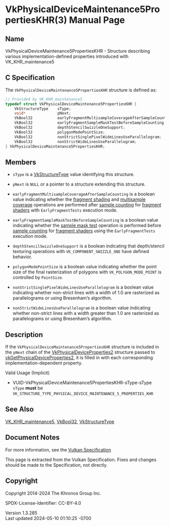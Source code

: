 # VkPhysicalDeviceMaintenance5PropertiesKHR(3) Manual Page

## Name

VkPhysicalDeviceMaintenance5PropertiesKHR - Structure describing various
implementation-defined properties introduced with VK_KHR_maintenance5



## <a href="#_c_specification" class="anchor"></a>C Specification

The `VkPhysicalDeviceMaintenance5PropertiesKHR` structure is defined as:

``` c
// Provided by VK_KHR_maintenance5
typedef struct VkPhysicalDeviceMaintenance5PropertiesKHR {
    VkStructureType    sType;
    void*              pNext;
    VkBool32           earlyFragmentMultisampleCoverageAfterSampleCounting;
    VkBool32           earlyFragmentSampleMaskTestBeforeSampleCounting;
    VkBool32           depthStencilSwizzleOneSupport;
    VkBool32           polygonModePointSize;
    VkBool32           nonStrictSinglePixelWideLinesUseParallelogram;
    VkBool32           nonStrictWideLinesUseParallelogram;
} VkPhysicalDeviceMaintenance5PropertiesKHR;
```

## <a href="#_members" class="anchor"></a>Members

- `sType` is a [VkStructureType](https://registry.khronos.org/vulkan/specs/1.3-extensions/man/html/VkStructureType.html) value identifying
  this structure.

- `pNext` is `NULL` or a pointer to a structure extending this
  structure.

- `earlyFragmentMultisampleCoverageAfterSampleCounting` is a boolean
  value indicating whether the <a
  href="https://registry.khronos.org/vulkan/specs/1.3-extensions/html/vkspec.html#fragops-shader"
  target="_blank" rel="noopener">fragment shading</a> and <a
  href="https://registry.khronos.org/vulkan/specs/1.3-extensions/html/vkspec.html#fragops-covg"
  target="_blank" rel="noopener">multisample coverage</a> operations are
  performed after <a
  href="https://registry.khronos.org/vulkan/specs/1.3-extensions/html/vkspec.html#fragops-samplecount"
  target="_blank" rel="noopener">sample counting</a> for <a
  href="https://registry.khronos.org/vulkan/specs/1.3-extensions/html/vkspec.html#fragops-shader"
  target="_blank" rel="noopener">fragment shaders</a> with
  `EarlyFragmentTests` execution mode.

- `earlyFragmentSampleMaskTestBeforeSampleCounting` is a boolean value
  indicating whether the <a
  href="https://registry.khronos.org/vulkan/specs/1.3-extensions/html/vkspec.html#fragops-samplemask"
  target="_blank" rel="noopener">sample mask test</a> operation is
  performed before <a
  href="https://registry.khronos.org/vulkan/specs/1.3-extensions/html/vkspec.html#fragops-samplecount"
  target="_blank" rel="noopener">sample counting</a> for <a
  href="https://registry.khronos.org/vulkan/specs/1.3-extensions/html/vkspec.html#fragops-shader"
  target="_blank" rel="noopener">fragment shaders</a> using the
  `EarlyFragmentTests` execution mode.

- `depthStencilSwizzleOneSupport` is a boolean indicating that
  depth/stencil texturing operations with `VK_COMPONENT_SWIZZLE_ONE`
  have defined behavior.

- `polygonModePointSize` is a boolean value indicating whether the point
  size of the final rasterization of polygons with
  `VK_POLYGON_MODE_POINT` is controlled by `PointSize`.

- `nonStrictSinglePixelWideLinesUseParallelogram` is a boolean value
  indicating whether non-strict lines with a width of 1.0 are rasterized
  as parallelograms or using Bresenham’s algorithm.

- `nonStrictWideLinesUseParallelogram` is a boolean value indicating
  whether non-strict lines with a width greater than 1.0 are rasterized
  as parallelograms or using Bresenham’s algorithm.

## <a href="#_description" class="anchor"></a>Description

If the `VkPhysicalDeviceMaintenance5PropertiesKHR` structure is included
in the `pNext` chain of the
[VkPhysicalDeviceProperties2](https://registry.khronos.org/vulkan/specs/1.3-extensions/man/html/VkPhysicalDeviceProperties2.html)
structure passed to
[vkGetPhysicalDeviceProperties2](https://registry.khronos.org/vulkan/specs/1.3-extensions/man/html/vkGetPhysicalDeviceProperties2.html),
it is filled in with each corresponding implementation-dependent
property.

Valid Usage (Implicit)

- <a href="#VUID-VkPhysicalDeviceMaintenance5PropertiesKHR-sType-sType"
  id="VUID-VkPhysicalDeviceMaintenance5PropertiesKHR-sType-sType"></a>
  VUID-VkPhysicalDeviceMaintenance5PropertiesKHR-sType-sType  
  `sType` **must** be
  `VK_STRUCTURE_TYPE_PHYSICAL_DEVICE_MAINTENANCE_5_PROPERTIES_KHR`

## <a href="#_see_also" class="anchor"></a>See Also

[VK_KHR_maintenance5](https://registry.khronos.org/vulkan/specs/1.3-extensions/man/html/VK_KHR_maintenance5.html),
[VkBool32](https://registry.khronos.org/vulkan/specs/1.3-extensions/man/html/VkBool32.html), [VkStructureType](https://registry.khronos.org/vulkan/specs/1.3-extensions/man/html/VkStructureType.html)

## <a href="#_document_notes" class="anchor"></a>Document Notes

For more information, see the <a
href="https://registry.khronos.org/vulkan/specs/1.3-extensions/html/vkspec.html#VkPhysicalDeviceMaintenance5PropertiesKHR"
target="_blank" rel="noopener">Vulkan Specification</a>

This page is extracted from the Vulkan Specification. Fixes and changes
should be made to the Specification, not directly.

## <a href="#_copyright" class="anchor"></a>Copyright

Copyright 2014-2024 The Khronos Group Inc.

SPDX-License-Identifier: CC-BY-4.0

Version 1.3.285  
Last updated 2024-05-10 01:10:25 -0700
